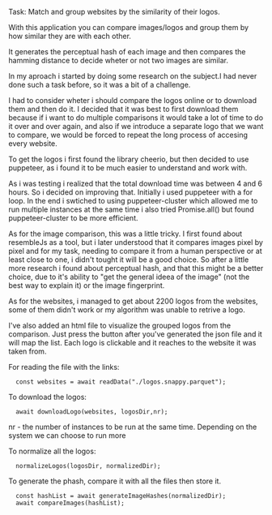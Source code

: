 Task:
Match and group websites by the similarity of their logos.

With this application you can compare images/logos and group them by how similar they are with each other.

It generates the perceptual hash of each image and then compares the hamming distance to decide wheter or not two images are similar.

In my aproach i started by doing some research on the subject.I had never done such a task before, so it was a bit of a challenge.

I had to consider wheter i should compare the logos online or to download them and then do it. I decided that it was best to first download them because if i want to do multiple comparisons it would take a lot of time to do it over and over again, and also if we introduce a separate logo that we want to compare, we would be forced to repeat the long process of accesing every website.

To get the logos i first found the library cheerio, but then decided to use puppeteer, as i found it to be much easier to understand and work with.

As i was testing i realized that the total download time was between 4 and 6 hours. So i decided on improving that. Initially i used puppeteer with a for loop. In the end i swtiched to using puppeteer-cluster which allowed me to run multiple instances at the same time i also tried Promise.all() but found puppeteer-cluster to be more efficient.

As for the image comparison, this was a little tricky. I first found about resembleJs as a tool, but i later understood that it compares images pixel by pixel and for my task, needing to compare it from a human perspective or at least close to one, i didn't tought it will be a good choice. So after a little more research i found about perceptual hash, and that this might be a better choice, due to it's ability to "get the general ideea of the image" (not the best way to explain it) or the image fingerprint.

As for the websites, i managed to get about 2200 logos from the websites, some of them didn't work or my algorithm was unable to retrive a logo.

I've also added an html file to visualize the grouped logos from the comparison. Just press the button after you've generated the json file and it will map the list.
Each logo is clickable and it reaches to the website it was taken from.

For reading the file with the links:

```
  const websites = await readData("./logos.snappy.parquet");
```

To download the logos:

```
  await downloadLogo(websites, logosDir,nr);
```

nr - the number of instances to be run at the same time. Depending on the system we can choose to run more

To normalize all the logos:

```
  normalizeLogos(logosDir, normalizedDir);
```

To generate the phash, compare it with all the files then store it.

```
  const hashList = await generateImageHashes(normalizedDir);
  await compareImages(hashList);
```
